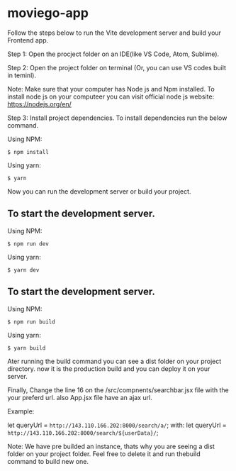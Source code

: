 # moviego-app

Follow the steps below to run the Vite development server and build your Frontend app.

Step 1: Open the procject folder on an IDE(like VS Code, Atom, Sublime).

Step 2: Open the project folder on terminal (Or, you can use VS codes built in teminl).

Note: Make sure that your computer has Node js and Npm installed. To install node js on your computeer you can visit official node js website: https://nodejs.org/en/

Step 3: Install project dependencies. To install dependencies run the below command.

Using NPM:

``
$ npm install
 ``

Using yarn:

``
$ yarn
 ``

Now you can run the development server or build your project.

## To start the development server.

Using NPM:

``
$ npm run dev
 ``

Using yarn:

``
$ yarn dev
 ``

 ## To start the development server.

Using NPM:

``
$ npm run build
 ``

Using yarn:

``
$ yarn build
 ``

Ater running the  build command you can see a dist folder on your project directory. now it is the production build and you can deploy it on your server.


Finally,
Change the line 16  on the /src/compnents/searchbar.jsx file with the your preferd url. also App.jsx file have an ajax url.

Example:

let queryUrl = `http://143.110.166.202:8000/search/a/`;
with:
let queryUrl = `http://143.110.166.202:8000/search/${userData}/`;


Note: We have pre builded an instance, thats why you are seeing a dist folder on your project folder. Feel free to delete it and run thebuild command to build new one.